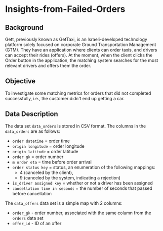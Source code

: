 # Insights-from-Failed-Orders

## Background

Gett, previously known as GetTaxi, is an Israeli-developed technology platform solely focused on corporate Ground Transportation Management (GTM). They have an application where clients can order taxis, and drivers can accept their rides (offers). At the moment, when the client clicks the Order button in the application, the matching system searches for the most relevant drivers and offers them the order. 

## Objective

To investigate some matching metrics for orders that did not completed successfully, i.e., the customer didn't end up getting a car.

## Data Description

The data set `data_orders` is stored in CSV format. The columns in the `data_orders` are as follows:

- `order datetime` = order time 
- `origin longitude` = order longitude 
- `origin latitude` = order latitude
- `order gk` = order number 
- `m order eta` = time before order arrival
- `order status key` = status, an enumeration of the following mappings:
    - 4 (canceled by the client), 
    - 9 (canceled by the system, indicating a rejection)
- `is_driver assigned key` = whether or not a driver has been assigned 
- `cancellation time in seconds` = the number of seconds that passed before cancellation

The `data_offers` data set is a simple map with 2 columns:
- `order_gk` - order number, associated with the same column from the `orders` data set
- `offer_id` - ID of an offer
